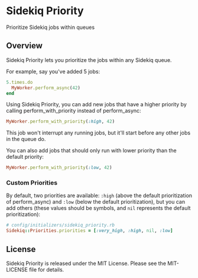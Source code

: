 Sidekiq Priority
================
Prioritize Sidekiq jobs within queues

Overview
--------

Sidekiq Priority lets you prioritize the jobs within any Sidekiq queue.

For example, say you've added 5 jobs:

```ruby
5.times.do
  MyWorker.perform_async(42)
end
```

Using Sidekiq Priority, you can add new jobs that have a higher priority by calling perform_with_priority instead of perform_async:

```ruby
MyWorker.perform_with_priority(:high, 42)
```

This job won't interrupt any running jobs, but it'll start before any other jobs in the queue do.

You can also add jobs that should only run with lower priority than the default priority:

```ruby
MyWorker.perform_with_priority(:low, 42)
```

### Custom Priorities

By default, two priorities are available: `:high` (above the default prioritization of perform_async) and `:low` (below the default prioritization), but you can add others (these values should be symbols, and `nil` represents the default prioritization):

```ruby
# config/initializers/sidekiq_priority.rb
Sidekiq::Priorities.priorities = [:very_high, :high, nil, :low]
```

License
-------

Sidekiq Priority is released under the MIT License. Please see the MIT-LICENSE file for details.

